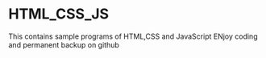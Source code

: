# HTML_CSS_JS
This contains sample programs of HTML,CSS and JavaScript
ENjoy coding and permanent backup on github
